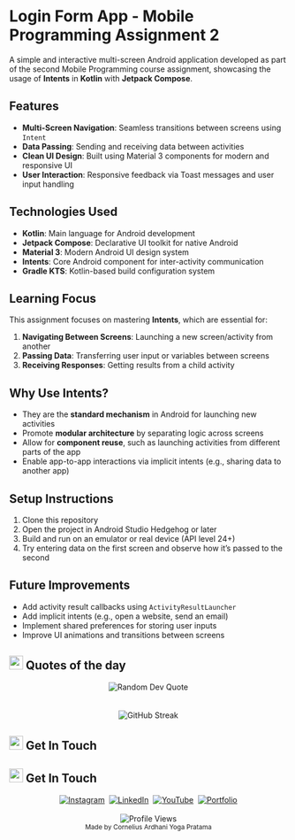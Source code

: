 # Login Form App - Mobile Programming Assignment 2

A simple and interactive multi-screen Android application developed as part of the second Mobile Programming course assignment, showcasing the usage of **Intents** in **Kotlin** with **Jetpack Compose**.

## Features

* **Multi-Screen Navigation**: Seamless transitions between screens using `Intent`
* **Data Passing**: Sending and receiving data between activities
* **Clean UI Design**: Built using Material 3 components for modern and responsive UI
* **User Interaction**: Responsive feedback via Toast messages and user input handling

## Technologies Used

* **Kotlin**: Main language for Android development
* **Jetpack Compose**: Declarative UI toolkit for native Android
* **Material 3**: Modern Android UI design system
* **Intents**: Core Android component for inter-activity communication
* **Gradle KTS**: Kotlin-based build configuration system

## Learning Focus

This assignment focuses on mastering **Intents**, which are essential for:

1. **Navigating Between Screens**: Launching a new screen/activity from another
2. **Passing Data**: Transferring user input or variables between screens
3. **Receiving Responses**: Getting results from a child activity

## Why Use Intents?

* They are the **standard mechanism** in Android for launching new activities
* Promote **modular architecture** by separating logic across screens
* Allow for **component reuse**, such as launching activities from different parts of the app
* Enable app-to-app interactions via implicit intents (e.g., sharing data to another app)

## Setup Instructions

1. Clone this repository
2. Open the project in Android Studio Hedgehog or later
3. Build and run on an emulator or real device (API level 24+)
4. Try entering data on the first screen and observe how it’s passed to the second

## Future Improvements

* Add activity result callbacks using `ActivityResultLauncher`
* Add implicit intents (e.g., open a website, send an email)
* Implement shared preferences for storing user inputs
* Improve UI animations and transitions between screens

## <img src="https://media.giphy.com/media/utz68KlKM5LGBVF6HZ/giphy.gif" width="25px" alt="rocket"> Quotes of the day

<div align="center">
  <img src="https://quotes-github-readme.vercel.app/api?type=horizontal&theme=tokyonight" alt="Random Dev Quote" />
</div>
<br/>
<br/>
<div align="center">
  <img src="https://github-readme-streak-stats.herokuapp.com/?user=CZY774&theme=tokyonight&hide_border=true&background=1f1f1f&stroke=58a6ff&ring=58a6ff&fire=58a6ff&currStreakNum=ffffff&sideNums=ffffff&currStreakLabel=58a6ff&sideLabels=58a6ff&dates=ffffff" alt="GitHub Streak" />
</div>

## <img src="https://media.giphy.com/media/hvRJCLFzcasrR4ia7z/giphy.gif" width="25px" alt="waving hand"> Get In Touch

## <img src="https://media.giphy.com/media/hvRJCLFzcasrR4ia7z/giphy.gif" width="25px" alt="waving hand"> Get In Touch
<div align="center">
  <a href="https://www.instagram.com/corneliusyoga" target="_blank"><img src="https://img.shields.io/badge/Instagram-%23E4405F.svg?&style=for-the-badge&logo=instagram&logoColor=white" alt="Instagram"></a>&nbsp;
  <a href="https://www.linkedin.com/in/cornelius-yoga-783b6a291" target="_blank"><img src="https://img.shields.io/badge/LinkedIn-%230077B5.svg?&style=for-the-badge&logo=linkedin&logoColor=white" alt="LinkedIn"></a>&nbsp;
  <a href="https://www.youtube.com/channel/UCj0TlW5vLO6r_Nlwc8oFBpw" target="_blank"><img src="https://img.shields.io/badge/YouTube-%23FF0000.svg?&style=for-the-badge&logo=youtube&logoColor=white" alt="YouTube"></a>&nbsp;
  <a href="https://corneliusyoga.vercel.app" target="_blank"><img src="https://img.shields.io/badge/Portfolio-%23000000.svg?&style=for-the-badge&logo=react&logoColor=white" alt="Portfolio"></a>
  <br/><br/>
  <img src="https://komarev.com/ghpvc/?username=CZY774&style=flat-square&color=0366D6" alt="Profile Views" />
  <br/>
  <sub>Made by Cornelius Ardhani Yoga Pratama</sub>
</div>


